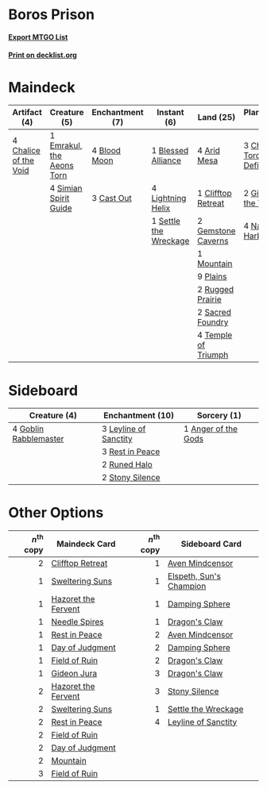 # Boros Prison

#### [Export MTGO List](../collection/Boros%20Prison/Boros%20Prison.txt)
#### [Print on decklist.org](http://decklist.org/?deckmain=2%09Anger%20of%20the%20Gods%0A4%09Arid%20Mesa%0A1%09Blessed%20Alliance%0A4%09Blood%20Moon%0A3%09Cast%20Out%0A4%09Chalice%20of%20the%20Void%0A3%09Chandra,%20Torch%20of%20Defiance%0A1%09Clifftop%20Retreat%0A1%09Emrakul,%20the%20Aeons%20Torn%0A2%09Gemstone%20Caverns%0A2%09Gideon%20of%20the%20Trials%0A4%09Lightning%20Helix%0A1%09Mountain%0A4%09Nahiri,%20the%20Harbinger%0A9%09Plains%0A2%09Rugged%20Prairie%0A2%09Sacred%20Foundry%0A1%09Settle%20the%20Wreckage%0A4%09Simian%20Spirit%20Guide%0A4%09Temple%20of%20Triumph%0A2%09Wrath%20of%20God&deckside=1%09Anger%20of%20the%20Gods%0A4%09Goblin%20Rabblemaster%0A3%09Leyline%20of%20Sanctity%0A3%09Rest%20in%20Peace%0A2%09Runed%20Halo%0A2%09Stony%20Silence)
# Maindeck

|                                          Artifact (4)                                          |                                            Creature (5)                                            |                                   Enchantment (7)                                    |                                          Instant (6)                                           |                                          Land (25)                                           |                                           Planeswalker (9)                                            |                                         Sorcery (4)                                          |
|------------------------------------------------------------------------------------------------|----------------------------------------------------------------------------------------------------|--------------------------------------------------------------------------------------|------------------------------------------------------------------------------------------------|----------------------------------------------------------------------------------------------|-------------------------------------------------------------------------------------------------------|----------------------------------------------------------------------------------------------|
|4 [Chalice of the Void](http://gatherer.wizards.com/Pages/Card/Details.aspx?multiverseid=442211)|1 [Emrakul, the Aeons Torn](http://gatherer.wizards.com/Pages/Card/Details.aspx?multiverseid=397905)|4 [Blood Moon](http://gatherer.wizards.com/Pages/Card/Details.aspx?multiverseid=45386)|1 [Blessed Alliance](http://gatherer.wizards.com/Pages/Card/Details.aspx?multiverseid=414302)   |4 [Arid Mesa](http://gatherer.wizards.com/Pages/Card/Details.aspx?multiverseid=405092)        |3 [Chandra, Torch of Defiance](http://gatherer.wizards.com/Pages/Card/Details.aspx?multiverseid=417683)|2 [Anger of the Gods](http://gatherer.wizards.com/Pages/Card/Details.aspx?multiverseid=438682)|
|                                                                                                |4 [Simian Spirit Guide](http://gatherer.wizards.com/Pages/Card/Details.aspx?multiverseid=442137)    |3 [Cast Out](http://gatherer.wizards.com/Pages/Card/Details.aspx?multiverseid=426710) |4 [Lightning Helix](http://gatherer.wizards.com/Pages/Card/Details.aspx?multiverseid=249386)    |1 [Clifftop Retreat](http://gatherer.wizards.com/Pages/Card/Details.aspx?multiverseid=443127) |2 [Gideon of the Trials](http://gatherer.wizards.com/Pages/Card/Details.aspx?multiverseid=426716)      |2 [Wrath of God](http://gatherer.wizards.com/Pages/Card/Details.aspx?multiverseid=129808)     |
|                                                                                                |                                                                                                    |                                                                                      |1 [Settle the Wreckage](http://gatherer.wizards.com/Pages/Card/Details.aspx?multiverseid=435186)|2 [Gemstone Caverns](http://gatherer.wizards.com/Pages/Card/Details.aspx?multiverseid=122094) |4 [Nahiri, the Harbinger](http://gatherer.wizards.com/Pages/Card/Details.aspx?multiverseid=410012)     |                                                                                              |
|                                                                                                |                                                                                                    |                                                                                      |                                                                                                |1 [Mountain](http://gatherer.wizards.com/Pages/Card/Details.aspx?multiverseid=439859)         |                                                                                                       |                                                                                              |
|                                                                                                |                                                                                                    |                                                                                      |                                                                                                |9 [Plains](http://gatherer.wizards.com/Pages/Card/Details.aspx?multiverseid=439856)           |                                                                                                       |                                                                                              |
|                                                                                                |                                                                                                    |                                                                                      |                                                                                                |2 [Rugged Prairie](http://gatherer.wizards.com/Pages/Card/Details.aspx?multiverseid=442236)   |                                                                                                       |                                                                                              |
|                                                                                                |                                                                                                    |                                                                                      |                                                                                                |2 [Sacred Foundry](http://gatherer.wizards.com/Pages/Card/Details.aspx?multiverseid=405106)   |                                                                                                       |                                                                                              |
|                                                                                                |                                                                                                    |                                                                                      |                                                                                                |4 [Temple of Triumph](http://gatherer.wizards.com/Pages/Card/Details.aspx?multiverseid=373560)|                                                                                                       |                                                                                              |


# Sideboard

|                                          Creature (4)                                          |                                        Enchantment (10)                                        |                                         Sorcery (1)                                          |
|------------------------------------------------------------------------------------------------|------------------------------------------------------------------------------------------------|----------------------------------------------------------------------------------------------|
|4 [Goblin Rabblemaster](http://gatherer.wizards.com/Pages/Card/Details.aspx?multiverseid=438486)|3 [Leyline of Sanctity](http://gatherer.wizards.com/Pages/Card/Details.aspx?multiverseid=204993)|1 [Anger of the Gods](http://gatherer.wizards.com/Pages/Card/Details.aspx?multiverseid=438682)|
|                                                                                                |3 [Rest in Peace](http://gatherer.wizards.com/Pages/Card/Details.aspx?multiverseid=442021)      |                                                                                              |
|                                                                                                |2 [Runed Halo](http://gatherer.wizards.com/Pages/Card/Details.aspx?multiverseid=154005)         |                                                                                              |
|                                                                                                |2 [Stony Silence](http://gatherer.wizards.com/Pages/Card/Details.aspx?multiverseid=247425)      |                                                                                              |


# Other Options

|*n*<sup>th</sup> copy|                                        Maindeck Card                                         |*n*<sup>th</sup> copy|                                          Sideboard Card                                          |
|--------------------:|----------------------------------------------------------------------------------------------|--------------------:|--------------------------------------------------------------------------------------------------|
|                    2|[Clifftop Retreat](http://gatherer.wizards.com/Pages/Card/Details.aspx?multiverseid=443127)   |                    1|[Aven Mindcensor](http://gatherer.wizards.com/Pages/Card/Details.aspx?multiverseid=426707)        |
|                    1|[Sweltering Suns](http://gatherer.wizards.com/Pages/Card/Details.aspx?multiverseid=426851)    |                    1|[Elspeth, Sun's Champion](http://gatherer.wizards.com/Pages/Card/Details.aspx?multiverseid=394361)|
|                    1|[Hazoret the Fervent](http://gatherer.wizards.com/Pages/Card/Details.aspx?multiverseid=426838)|                    1|[Damping Sphere](http://gatherer.wizards.com/Pages/Card/Details.aspx?multiverseid=443101)         |
|                    1|[Needle Spires](http://gatherer.wizards.com/Pages/Card/Details.aspx?multiverseid=407685)      |                    1|[Dragon's Claw](http://gatherer.wizards.com/Pages/Card/Details.aspx?multiverseid=129527)          |
|                    1|[Rest in Peace](http://gatherer.wizards.com/Pages/Card/Details.aspx?multiverseid=442021)      |                    2|[Aven Mindcensor](http://gatherer.wizards.com/Pages/Card/Details.aspx?multiverseid=426707)        |
|                    1|[Day of Judgment](http://gatherer.wizards.com/Pages/Card/Details.aspx?multiverseid=439344)    |                    2|[Damping Sphere](http://gatherer.wizards.com/Pages/Card/Details.aspx?multiverseid=443101)         |
|                    1|[Field of Ruin](http://gatherer.wizards.com/Pages/Card/Details.aspx?multiverseid=435415)      |                    2|[Dragon's Claw](http://gatherer.wizards.com/Pages/Card/Details.aspx?multiverseid=129527)          |
|                    1|[Gideon Jura](http://gatherer.wizards.com/Pages/Card/Details.aspx?multiverseid=430549)        |                    3|[Dragon's Claw](http://gatherer.wizards.com/Pages/Card/Details.aspx?multiverseid=129527)          |
|                    2|[Hazoret the Fervent](http://gatherer.wizards.com/Pages/Card/Details.aspx?multiverseid=426838)|                    3|[Stony Silence](http://gatherer.wizards.com/Pages/Card/Details.aspx?multiverseid=247425)          |
|                    2|[Sweltering Suns](http://gatherer.wizards.com/Pages/Card/Details.aspx?multiverseid=426851)    |                    1|[Settle the Wreckage](http://gatherer.wizards.com/Pages/Card/Details.aspx?multiverseid=435186)    |
|                    2|[Rest in Peace](http://gatherer.wizards.com/Pages/Card/Details.aspx?multiverseid=442021)      |                    4|[Leyline of Sanctity](http://gatherer.wizards.com/Pages/Card/Details.aspx?multiverseid=204993)    |
|                    2|[Field of Ruin](http://gatherer.wizards.com/Pages/Card/Details.aspx?multiverseid=435415)      |                     |                                                                                                  |
|                    2|[Day of Judgment](http://gatherer.wizards.com/Pages/Card/Details.aspx?multiverseid=439344)    |                     |                                                                                                  |
|                    2|[Mountain](http://gatherer.wizards.com/Pages/Card/Details.aspx?multiverseid=439859)           |                     |                                                                                                  |
|                    3|[Field of Ruin](http://gatherer.wizards.com/Pages/Card/Details.aspx?multiverseid=435415)      |                     |                                                                                                  |

